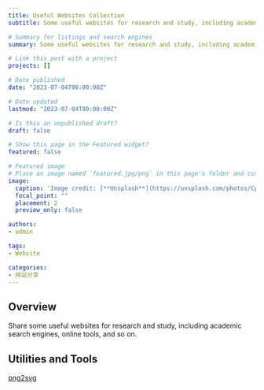 ```yaml
---
title: Useful Websites Collection
subtitle: Some useful websites for research and study, including academic search engines, online tools, and so on.

# Summary for listings and search engines
summary: Some useful websites for research and study, including academic search engines, online tools, and so on.

# Link this post with a project
projects: []

# Date published
date: "2023-07-04T00:00:00Z"

# Date updated
lastmod: "2023-07-04T00:00:00Z"

# Is this an unpublished draft?
draft: false

# Show this page in the Featured widget?
featured: false

# Featured image
# Place an image named `featured.jpg/png` in this page's folder and customize its options here.
image:
  caption: 'Image credit: [**Unsplash**](https://unsplash.com/photos/CpkOjOcXdUY)'
  focal_point: ""
  placement: 2
  preview_only: false

authors:
- admin

tags:
- Website

categories:
- 网站分享
---
```


## Overview

Share some useful websites for research and study, including academic search engines, online tools, and so on.

## Utilities and Tools

[png2svg](https://png2svg.com/)


